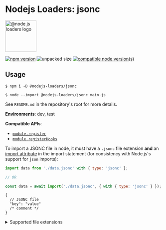 # Nodejs Loaders: jsonc

<img src="https://raw.githubusercontent.com/nodejs-loaders/nodejs-loaders/refs/heads/main/logo.svg" height="100" width="100" alt="@node.js loaders logo" />

[![npm version](https://img.shields.io/npm/v/@nodejs-loaders/media.svg)](https://www.npmjs.com/package/@nodejs-loaders/jsonc)
![unpacked size](https://img.shields.io/npm/unpacked-size/@nodejs-loaders/jsonc)
[![compatible node version(s)](https://img.shields.io/node/v/@nodejs-loaders/jsonc.svg)](https://nodejs.org/download)

## Usage

```console
$ npm i -D @nodejs-loaders/jsonc
```

```console
$ node --import @nodejs-loaders/jsonc main.js
```

See `README.md` in the repository's root for more details.

**Environments**: dev, test

**Compatible APIs**:

* [`module.register`](https://nodejs.org/api/module.html#moduleregisterspecifier-parenturl-options)
* [`module.registerHooks`](https://nodejs.org/api/module.html#moduleregisterhooksoptions)

To import a JSONC file in node, it must have a `.jsonc` file extension **and** an [import attribute](https://developer.mozilla.org/en-US/docs/Web/JavaScript/Reference/Statements/import/with) in the import statement (for consistency with Node.js's support for `json` imports):

```js
import data from './data.jsonc' with { type: 'jsonc' };

// OR

const data = await import('./data.jsonc', { with { type: 'jsonc' } });
```

```jsonc
{
  // JSONC file
  "key": "value"
  /* comment */
}
```

<details>
<summary>Supported file extensions</summary>

* `.jsonc`
</details>
